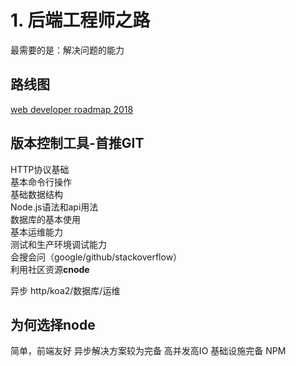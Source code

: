 # 1. 后端工程师之路

最需要的是：解决问题的能力

## 路线图
[web developer roadmap 2018](https://github.com/kamranahmedse/developer-roadmap#-back-end-roadmap)

## 版本控制工具-首推GIT  
HTTP协议基础  
基本命令行操作  
基础数据结构  
Node.js语法和api用法  
数据库的基本使用  
基本运维能力  
测试和生产环境调试能力  
会搜会问（google/github/stackoverflow）  
利用社区资源**cnode**  


异步
http/koa2/数据库/运维


## 为何选择node
简单，前端友好
异步解决方案较为完备
高并发高IO
基础设施完备
NPM
